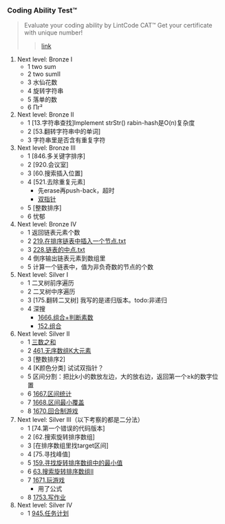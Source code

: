 
### Coding Ability Test™
>Evaluate your coding ability by LintCode CAT™ Get your certificate with unique number!
>>[link](https://www.lintcode.com/cat/)

1. Next level: Bronze I
    - 1 two sum
    - 2 two sumⅡ
    - 3 水仙花数
    - 4 旋转字符串
    - 5 落单的数
    - 6 Πr²
2. Next level: Bronze II
   - 1 [13.字符串查找]Implement strStr()
        rabin-hash是O(n)复杂度
   - 2 [53.翻转字符串中的单词]
   - 3 字符串里是否含有重复字符
3. Next level: Bronze III
   - 1 [846.多关键字排序]
   - 2 [920.会议室]
   - 3 [60.搜索插入位置]
   - 4 [521.去除重复元素]
      * 先erase再push-back，超时
      * [双指针](./521.去除重复元素.txt)
   - 5 [整数排序]
   - 6 忧郁
4. Next level: Bronze IV
    - 1 返回链表元素个数
    - 2 [219.在排序链表中插入一个节点.txt](./219.在排序链表中插入一个节点.txt)
    - 3 [228.链表的中点.txt](./228.链表的中点.txt)
    - 4 倒序输出链表元素到数组里
    - 5 计算一个链表中，值为非负奇数的节点的个数
5. Next level: Silver I
    - 1 二叉树前序遍历
    - 2 二叉树中序遍历
    - 3 [175.翻转二叉树]
        我写的是递归版本。todo:非递归
    - 4 深搜
      * [1666.组合+判断素数](./1666.组合+判断素数.txt)      
      * [152.组合](./152.组合.txt)
6. Next level: Silver II
   - 1 [三数之和](./57.三数之和.cpp)
   - 2 [461.无序数组K大元素](./215.KthLargestElementinanArray.md)
   - 3 [整数排序2]
   - 4 [K颜色分类] 试试双指针？
   - 5 区间分割：把比k小的数放左边，大的放右边，返回第一个≥k的数字位置
   - 6 [1667.区间统计](https://www.jiuzhang.com/solution/1667-interval-statistics/)
   - 7 [1668.区间最小覆盖](./1668.IntervalMinimumCoverage.cpp)
   - 8 [1670.回合制游戏](https://blog.csdn.net/weixin_43981315/article/details/103930762)
7. Next level: Silver III（以下考察的都是二分法）
    - 1 [74.第一个错误的代码版本]
    - 2 [62.搜索旋转排序数组]
    - 3 [在排序数组里找target区间]
    - 4 [75.寻找峰值]
    - 5 [159.寻找旋转排序数组中的最小值](./159.FindMinimuminRotatedSortedArray.cpp)
    - 6 [63.搜索旋转排序数组II](./63.SearchinRotatedSortedArrayII.md)
    - 7 [1671.玩游戏](https://www.jiuzhang.com/solution/1671-play-game/)
        * 用了公式
    - 8 [1753.写作业](./1753.DoingHomework.cpp)
8. Next level: Silver IV    
    - 1 [945.任务计划](https://leetcode.com/problems/task-scheduler/)